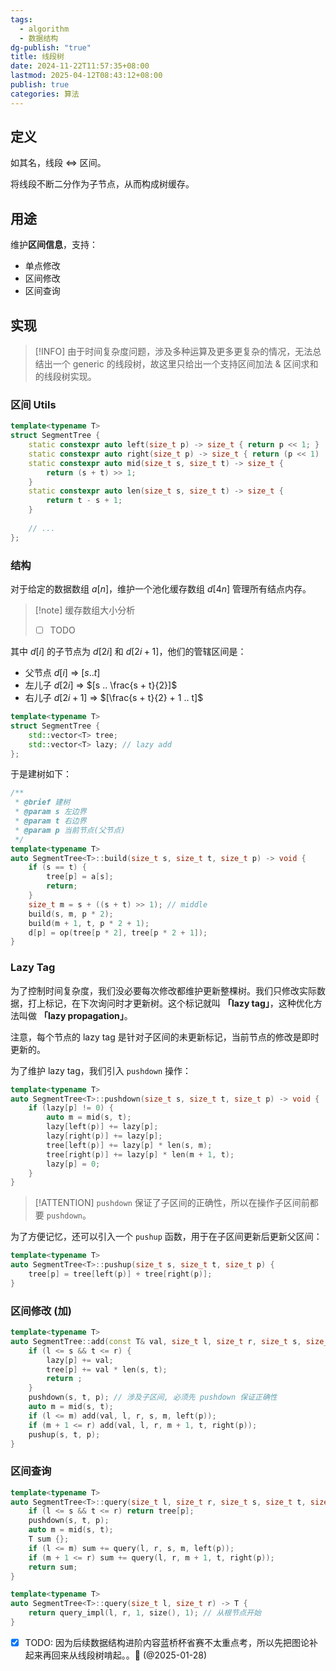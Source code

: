 ```yaml
---
tags:
  - algorithm
  - 数据结构
dg-publish: "true"
title: 线段树
date: 2024-11-22T11:57:35+08:00
lastmod: 2025-04-12T08:43:12+08:00
publish: true
categories: 算法
---
```


## 定义

如其名，线段 $\Leftrightarrow$ 区间。

将线段不断二分作为子节点，从而构成树缓存。
## 用途

维护**区间信息**，支持：
+ 单点修改
+ 区间修改
+ 区间查询

## 实现

>[!INFO]
由于时间复杂度问题，涉及多种运算及更多更复杂的情况，无法总结出一个 generic 的线段树，故这里只给出一个支持区间加法 & 区间求和的线段树实现。

### 区间 Utils

```cpp
template<typename T>
struct SegmentTree {
	static constexpr auto left(size_t p) -> size_t { return p << 1; }
	static constexpr auto right(size_t p) -> size_t { return (p << 1) | 1; }
	static constexpr auto mid(size_t s, size_t t) -> size_t { 
		return (s + t) >> 1; 
	}
	static constexpr auto len(size_t s, size_t t) -> size_t {
		return t - s + 1;
	}
	
	// ...
};
```
### 结构

对于给定的数据数组 $a[n]$，维护一个池化缓存数组 $d[4n]$ 管理所有结点内存。

> [!note] 缓存数组大小分析
> - [ ]  TODO

其中 $d[i]$ 的子节点为 $d[2i]$ 和 $d[2i + 1]$，他们的管辖区间是：
+ 父节点 $d[i]$ $\Rightarrow$ $[s .. t]$
+ 左儿子 $d[2i]$ $\Rightarrow$ $[s .. \frac{s + t}{2}]$
+ 右儿子 $d[2i + 1]$ $\Rightarrow$ $[\frac{s + t}{2} + 1 .. t]$

```cpp
template<typename T>
struct SegmentTree {
	std::vector<T> tree;
	std::vector<T> lazy; // lazy add
};
```

于是建树如下：

```cpp
/**
 * @brief 建树
 * @param s 左边界
 * @param t 右边界
 * @param p 当前节点(父节点)
 */
template<typename T>
auto SegmentTree<T>::build(size_t s, size_t t, size_t p) -> void {
	if (s == t) {
		tree[p] = a[s];
		return;
	}
	size_t m = s + ((s + t) >> 1); // middle
	build(s, m, p * 2);
	build(m + 1, t, p * 2 + 1);
	d[p] = op(tree[p * 2], tree[p * 2 + 1]);
}
```

### Lazy Tag

 为了控制时间复杂度，我们没必要每次修改都维护更新整棵树。我们只修改实际数据，打上标记，在下次询问时才更新树。这个标记就叫 **「lazy tag」**，这种优化方法叫做  **「lazy propagation」**。
 
注意，每个节点的 lazy tag 是针对子区间的未更新标记，当前节点的修改是即时更新的。

为了维护 lazy tag，我们引入 `pushdown` 操作：

```cpp
template<typename T>
auto SegmentTree<T>::pushdown(size_t s, size_t t, size_t p) -> void {
	if (lazy[p] != 0) {
		auto m = mid(s, t);
		lazy[left(p)] += lazy[p];
		lazy[right(p)] += lazy[p];
		tree[left(p)] += lazy[p] * len(s, m);
		tree[right(p)] += lazy[p] * len(m + 1, t);
		lazy[p] = 0;
	}
}
```

> [!ATTENTION]
`pushdown` 保证了子区间的正确性，所以在操作子区间前都要 `pushdown`。

为了方便记忆，还可以引入一个 `pushup` 函数，用于在子区间更新后更新父区间：

```cpp
template<typename T>
auto SegmentTree<T>::pushup(size_t s, size_t t, size_t p) {
	tree[p] = tree[left(p)] + tree[right(p)];
}
```

### 区间修改 (加)

```cpp
template<typename T>
auto SegmentTree::add(const T& val, size_t l, size_t r, size_t s, size_t t, size_t p) -> void {
	if (l <= s && t <= r) {
		lazy[p] += val;
		tree[p] += val * len(s, t);
		return ;
	}
	pushdown(s, t, p); // 涉及子区间, 必须先 pushdown 保证正确性
	auto m = mid(s, t);
	if (l <= m) add(val, l, r, s, m, left(p));
	if (m + 1 <= r) add(val, l, r, m + 1, t, right(p));
	pushup(s, t, p);
}
```
### 区间查询

```cpp
template<typename T>
auto SegmentTree<T>::query(size_t l, size_t r, size_t s, size_t t, size_t p) -> T {
	if (l <= s && t <= r) return tree[p];
	pushdown(s, t, p);
	auto m = mid(s, t);
	T sum {};
	if (l <= m) sum += query(l, r, s, m, left(p));
	if (m + 1 <= r) sum += query(l, r, m + 1, t, right(p));
	return sum;
}

template<typename T>
auto SegmentTree<T>::query(size_t l, size_t r) -> T {
	return query_impl(l, r, 1, size(), 1); // 从根节点开始
}
```

- [x] TODO: 因为后续数据结构进阶内容蓝桥杯省赛不太重点考，所以先把图论补起来再回来从线段树啃起。。🔽 (@2025-01-28)
